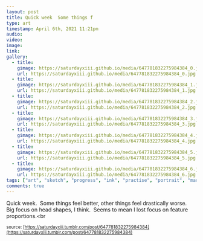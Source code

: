 ```yaml
---
layout: post
title: Quick week  Some things f
type: art
timestamp: April 6th, 2021 11:21pm
audio: 
video: 
image: 
link: 
gallery:
  - title: 
    gimage: https://saturdayxiii.github.io/media/647781832275984384_0.jpg
    url: https://saturdayxiii.github.io/media/647781832275984384_0.jpg
  - title: 
    gimage: https://saturdayxiii.github.io/media/647781832275984384_1.jpg
    url: https://saturdayxiii.github.io/media/647781832275984384_1.jpg
  - title: 
    gimage: https://saturdayxiii.github.io/media/647781832275984384_2.jpg
    url: https://saturdayxiii.github.io/media/647781832275984384_2.jpg
  - title: 
    gimage: https://saturdayxiii.github.io/media/647781832275984384_3.jpg
    url: https://saturdayxiii.github.io/media/647781832275984384_3.jpg
  - title: 
    gimage: https://saturdayxiii.github.io/media/647781832275984384_4.jpg
    url: https://saturdayxiii.github.io/media/647781832275984384_4.jpg
  - title: 
    gimage: https://saturdayxiii.github.io/media/647781832275984384_5.jpg
    url: https://saturdayxiii.github.io/media/647781832275984384_5.jpg
  - title: 
    gimage: https://saturdayxiii.github.io/media/647781832275984384_6.jpg
    url: https://saturdayxiii.github.io/media/647781832275984384_6.jpg
tags: ["art", "sketch", "progress", "ink", "practise", "portrait", "marker"]
comments: true
---
```


         
Quick week.  Some things feel better, other things feel drastically worse.  Big focus on head shapes, I think.  Seems to mean I lost focus on feature proportions.<br 
  
<small>source: [https://saturdayxiii.tumblr.com/post/647781832275984384](https://saturdayxiii.tumblr.com/post/647781832275984384)</small>